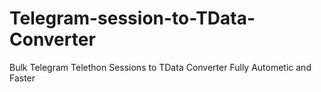 # Telegram-session-to-TData-Converter
Bulk Telegram Telethon Sessions to TData Converter Fully Autometic and Faster
